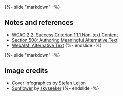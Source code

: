 {%- slide "markdown" -%}
## Notes and references

- [WCAG 2.2: Success Criterion 1.1.1 Non-text Content](https://www.w3.org/TR/WCAG22/#text-alternatives)
- [Section 508: Authoring Meaningful Alternative Text](https://www.section508.gov/create/alternative-text/)
- [WebAIM: Alternative Text](https://webaim.org/techniques/alttext/)
{%- endslide -%}



{%- slide "markdown" -%}
## Image credits

- [Cover Infographics](https://flic.kr/p/bwMqoJ) by [Stefan Leijon](https://www.flickr.com/photos/lionsthlm/)
- [Sunflower](https://flic.kr/p/6PMX7w) by [skyseeker](https://www.flickr.com/photos/skyseeker/)
{%- endslide -%}
